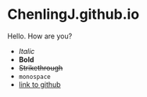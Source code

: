 # ChenlingJ.github.io

Hello. How are you? 

- *Italic*
- **Bold**
- ~~Strikethrough~~
- `monospace`
- [link to github](https://github.com)
